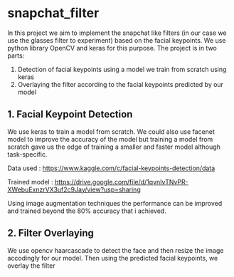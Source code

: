 # snapchat_filter

In this project we aim to implement the snapchat like filters (in our case we use the glasses filter to experiment) based on the facial keypoints. We use python library OpenCV  and keras for this purpose.
The project is in two parts:
1. Detection of facial keypoints using a model we train from scratch using keras
2. Overlaying the filter according to the facial keypoints predicted by our model
 ## 1. Facial Keypoint Detection
We use keras to train a model from scratch.
We could also use facenet model to improve the accuracy of the model but training a model from scratch gave us the edge of training a smaller and faster model although task-specific.

Data used : https://www.kaggle.com/c/facial-keypoints-detection/data

Trained model : https://drive.google.com/file/d/1qvnIvTNvPR-XWebuExnzrVX3uf2c9Jay/view?usp=sharing

Using image augmentation techniques the performance can be improved and trained beyond the 80% accuracy that i achieved.

## 2. Filter Overlaying
We use opencv haarcascade to detect the face and then resize the image accodingly for our model. Then using the predicted facial keypoints, we overlay the filter
